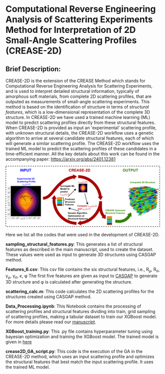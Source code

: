 # Computational Reverse Engineering Analysis of Scattering Experiments Method for Interpretation of 2D Small-Angle Scattering Profiles (CREASE-2D)

## Brief Description:
CREASE-2D is the extension of the CREASE Method which stands for Computational Reverse Engineering Analysis for Scattering Experiments, and is used to interpret detailed structural information, typically of amorphous soft materials, from complete 2D scattering profiles, that are outputed as measurements of small-angle scattering experiments. This method is based on the identification of structure in terms of *structural features*, which is a low-dimensional representation of the complete 3D structure. In CREASE-2D we have used a trained machine learning (ML) model to predict scattering profiles directly from these structural features. When CREASE-2D is provided as input an 'experimental' scattering profile, with unknown structural details, the CREASE-2D workflow uses a genetic algorithm to arrive at several candidate structural features, each of which will generate a similar scattering profile. The CREASE-2D workflow uses the trained ML model to predict the scattering profiles of these candidates in a time-efficient manner. All the key details about this work can be found in the accompanying paper: https://arxiv.org/abs/2401.12381

![CREASE-2D](https://github.com/arthijayaraman-lab/CREASE-2D/blob/main/TOC.png)

Here we list all the codes that were used in the development of CREASE-2D.

__sampling_structural_features.py__: This generates a list of structural features as described in the main manuscript, used to create the dataset. These values were used as input to generate 3D structures using CASGAP method.

__Features_6.csv__: This csv file contains the six structural features, i.e., R<sub>μ</sub>, R<sub>σ</sub>, γ<sub>μ</sub>, γ<sub>σ</sub>, κ, φ The first five features are given as input to [CASGAP](https://github.com/arthijayaraman-lab/casgap) to generate 3D structure and φ is calculated after generating the structure.

__scattering_calc.m__: This code calculates the 2D scattering profiles for the structures created using CASGAP method.

__Data_Processing.ipynb__: This Notebook contains the processing of scattering profiles and structural features dividing into train, grid sampling of scattering profiles, making a tabular dataset to train our XGBoost model. For more details please read our [manuscript](https://arxiv.org/abs/2401.12381).

__XGBoost_training.py__: This .py file contains hyperparameter tuning using bayesian optimization and training the XGBoost model. The trained model is given in [here](https://github.com/arthijayaraman-lab/CREASE-2D/blob/main/XGBoost%20Model.zip)

__crease2D_GA_script.py__: This code is the execution of the GA in the CREASE-2D method, which uses an input scattering profile and optimizes the structural features that best match the input scattering profile. It uses the trained ML model.
